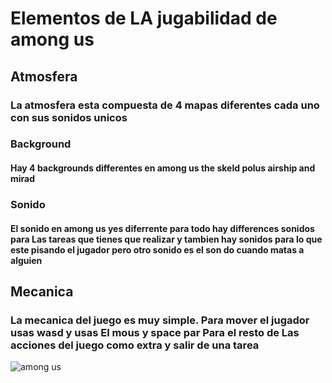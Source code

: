  # Elementos de LA jugabilidad de among us 
 
 ## Atmosfera
 ### La atmosfera esta compuesta de 4 mapas diferentes cada uno con sus sonidos unicos
 
 ### Background
 #### Hay 4 backgrounds differentes en among us the skeld polus airship and mirad
 
 ### Sonido
 #### El sonido en among us yes diferrente para todo hay differences sonidos para Las tareas que tienes que realizar y tambien hay sonidos para lo que este pisando el jugador pero otro sonido es el son do cuando matas a alguien
 
 ## Mecanica
 ### La mecanica del juego es muy simple. Para mover el jugador usas wasd y usas El mous y space par Para el resto de Las acciones  del juego como extra y salir de una tarea
 ![among us](https://user-images.githubusercontent.com/93533166/140083809-9923d548-1740-4d47-8c03-50ba2972b32d.jpg)
